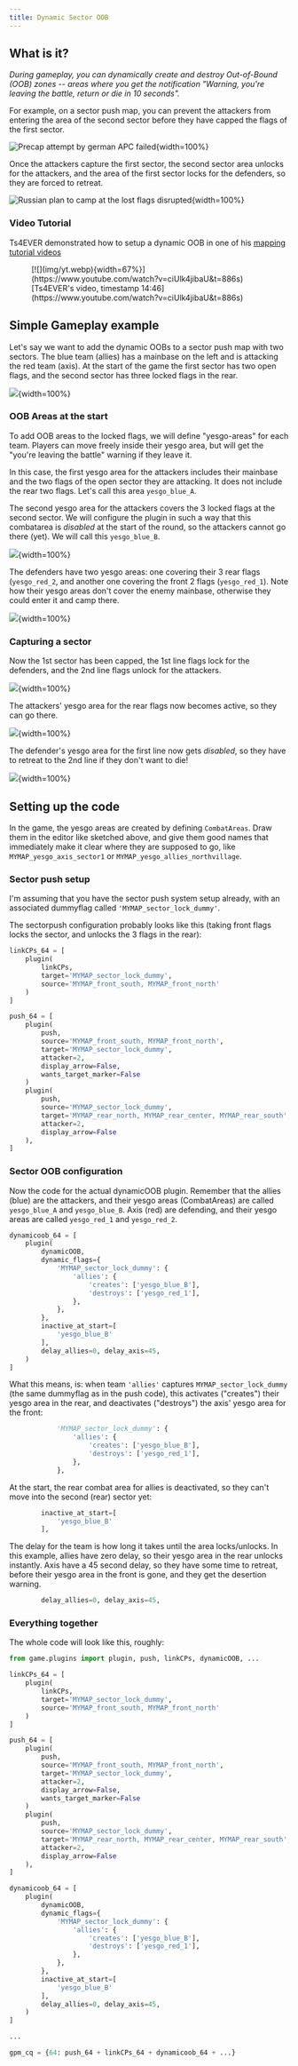 ```yaml
---
title: Dynamic Sector OOB
---
```


## What is it?

*During gameplay, you can dynamically create and destroy Out-of-Bound (OOB) zones
-- areas where you get the notification "Warning, you're leaving the
battle, return or die in 10 seconds".* 

For example, on a sector push map, you can prevent the attackers from
entering the area of the second sector before they have capped the flags
of the first sector. 

![Precap attempt by german APC failed](img/oob/screen_precap.webp){width=100%}

Once the attackers capture the first sector, the second
sector area unlocks for the attackers, and the area of the first sector
locks for the defenders, so they are forced to retreat.

![Russian plan to camp at the lost flags disrupted](img/oob/screen_camp.webp){width=100%}

### Video Tutorial

Ts4EVER demonstrated how to setup a dynamic OOB in one of his [mapping tutorial
videos](https://www.youtube.com/watch?v=ciUlk4jibaU&t=886s)

<figure>
[![](img/yt.webp){width=67%}](https://www.youtube.com/watch?v=ciUlk4jibaU&t=886s)
<figcaption aria-hidden="true">[Ts4EVER's video, timestamp 14:46](https://www.youtube.com/watch?v=ciUlk4jibaU&t=886s)</figcaption>
</figure>
</figure>

## Simple Gameplay example

Let's say we want to add the dynamic OOBs to a sector push map with two
sectors. The blue team (allies) has a mainbase on the left and is attacking the
red team (axis). At the start of the game the first sector has two open flags,
and the second sector has three locked flags in the rear.

![](img/oob/stage1_blank.svg){width=100%} 

### OOB Areas at the start

To add OOB areas to the locked flags, we will define "yesgo-areas" for each 
team. Players can move freely inside their yesgo area, but will get the
"you're leaving the battle" warning if they leave it.

In this case, the first yesgo area for the attackers includes their
mainbase and the two flags of the open sector they are attacking.
It does not include the rear two flags. Let's call this area
`yesgo_blue_A`.

The second yesgo area for the attackers covers the 3 locked flags at
the second sector. We will configure the plugin in such a way that this
combatarea is *disabled* at the start of the round, so the attackers
cannot go there (yet). We will call this `yesgo_blue_B`.

![](img/oob/stage1_oob_b.svg){width=100%} 

The defenders have two yesgo areas: one covering their 3 rear
flags (`yesgo_red_2`, and another one covering the front 2 flags
(`yesgo_red_1`). Note how their yesgo areas don't cover the enemy mainbase,
otherwise they could enter it and camp there.

![](img/oob/stage1_oob_r.svg){width=100%} 

### Capturing a sector

Now the 1st sector has been capped, the 1st line flags lock for the
defenders, and the 2nd line flags unlock for the attackers.

![](img/oob/stage2_blank.svg){width=100%} 

The attackers' yesgo area for the rear flags now becomes active, so they
can go there.

![](img/oob/stage2_oob_b.svg){width=100%} 

The defender's yesgo area for the first line now gets *disabled*, so they
have to retreat to the 2nd line if they don't want to die!

![](img/oob/stage2_oob_r.svg){width=100%} 

## Setting up the code

In the game, the yesgo areas are created by defining `CombatAreas`.
Draw them in the editor like sketched above, and give them good names
that immediately make it clear where they are supposed to go, like
`MYMAP_yesgo_axis_sector1` or `MYMAP_yesgo_allies_northvillage`.

### Sector push setup

I'm assuming that you have the sector push system setup already, with an
associated dummyflag called `'MYMAP_sector_lock_dummy'`.

The sectorpush configuration probably looks like this (taking front
flags locks the sector, and unlocks the 3 flags in the rear):

```python
linkCPs_64 = [
    plugin(
        linkCPs,
        target='MYMAP_sector_lock_dummy',
        source='MYMAP_front_south, MYMAP_front_north'
    )
]

push_64 = [
    plugin(
        push,
        source='MYMAP_front_south, MYMAP_front_north',
        target='MYMAP_sector_lock_dummy',
        attacker=2,
        display_arrow=False,
        wants_target_marker=False
    )
    plugin(
        push,
        source='MYMAP_sector_lock_dummy',
        target='MYMAP_rear_north, MYMAP_rear_center, MYMAP_rear_south',
        attacker=2,
        display_arrow=False
    ),
]
```

### Sector OOB configuration

Now the code for the actual dynamicOOB plugin. Remember that
the allies (blue) are the attackers, and their yesgo areas (CombatAreas)
are called `yesgo_blue_A` and `yesgo_blue_B`. Axis (red) are defending,
and their yesgo areas are called `yesgo_red_1` and `yesgo_red_2`.

```python
dynamicoob_64 = [
    plugin(
        dynamicOOB,
        dynamic_flags={
            'MYMAP_sector_lock_dummy': {
                'allies': {
                    'creates': ['yesgo_blue_B'],
                    'destroys': ['yesgo_red_1'],
                },
            },
        },
        inactive_at_start=[
            'yesgo_blue_B'
        ],
        delay_allies=0, delay_axis=45,
    )
]
```

What this means, is: when team `'allies'` captures `MYMAP_sector_lock_dummy`
(the same dummyflag as in the push code), this activates ("creates") their
yesgo area in the rear, and deactivates ("destroys") the axis' yesgo area
for the front:
```python
            'MYMAP_sector_lock_dummy': {
                'allies': {
                    'creates': ['yesgo_blue_B'],
                    'destroys': ['yesgo_red_1'],
                },
            },
```

At the start, the rear combat area for allies is deactivated, so they can't 
move into the second (rear) sector yet:
```python
        inactive_at_start=[
            'yesgo_blue_B'
        ],
```

The delay for the team is how long it takes until the area
locks/unlocks. In this example, allies have zero delay, so their yesgo
area in the rear unlocks instantly. Axis have a 45 second delay, so they have
some time to retreat, before their yesgo area in the front is gone, and
they get the desertion warning.

```python
        delay_allies=0, delay_axis=45,
```


### Everything together

The whole code will look like this, roughly:

```python
from game.plugins import plugin, push, linkCPs, dynamicOOB, ...

linkCPs_64 = [
    plugin(
        linkCPs,
        target='MYMAP_sector_lock_dummy',
        source='MYMAP_front_south, MYMAP_front_north'
    )
]

push_64 = [
    plugin(
        push,
        source='MYMAP_front_south, MYMAP_front_north',
        target='MYMAP_sector_lock_dummy',
        attacker=2,
        display_arrow=False,
        wants_target_marker=False
    )
    plugin(
        push,
        source='MYMAP_sector_lock_dummy',
        target='MYMAP_rear_north, MYMAP_rear_center, MYMAP_rear_south',
        attacker=2,
        display_arrow=False
    ),
]

dynamicoob_64 = [
    plugin(
        dynamicOOB,
        dynamic_flags={
            'MYMAP_sector_lock_dummy': {
                'allies': {
                    'creates': ['yesgo_blue_B'],
                    'destroys': ['yesgo_red_1'],
                },
            },
        },
        inactive_at_start=[
            'yesgo_blue_B'
        ],
        delay_allies=0, delay_axis=45,
    )
]

...

gpm_cq = {64: push_64 + linkCPs_64 + dynamicoob_64 + ...}
```
